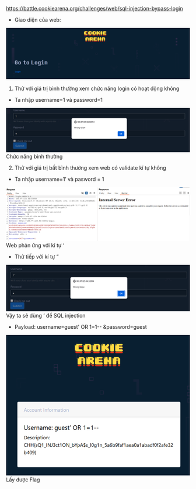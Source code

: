 https://battle.cookiearena.org/challenges/web/sql-injection-bypass-login

- Giao diện của web:

![1](./img/1.png)

1.	Thử với giá trị bình thường xem chức năng login có hoạt động không

- Ta nhập username=1 và password=1

![1](./img/2.png)
Chức năng bình thường

2.	Thử với giá trị bất bình thường xem web có validate kí tự không

- Ta nhập username=1’ và pasword = 1

![1](./img/3.png)
Web phản ứng với kí tự ‘ 

- Thử tiếp với kí tự “  

![1](./img/4.png)
Vậy ta sẽ dùng ‘ để SQL injection 

- Payload: username=guest' OR 1=1-- &password=guest  
  
![1](./img/5.png)
Lấy được Flag
